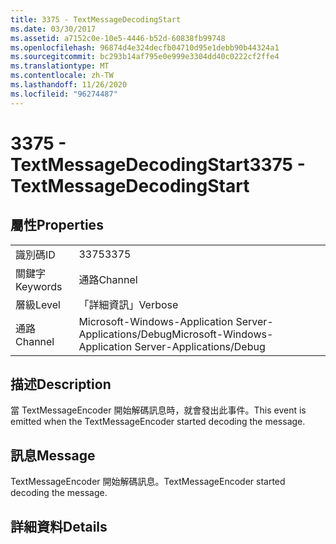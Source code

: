 ```yaml
---
title: 3375 - TextMessageDecodingStart
ms.date: 03/30/2017
ms.assetid: a7152c0e-10e5-4446-b52d-60838fb99748
ms.openlocfilehash: 96874d4e324decfb04710d95e1debb90b44324a1
ms.sourcegitcommit: bc293b14af795e0e999e3304dd40c0222cf2ffe4
ms.translationtype: MT
ms.contentlocale: zh-TW
ms.lasthandoff: 11/26/2020
ms.locfileid: "96274487"
---
```

# <a name="3375---textmessagedecodingstart"></a><span data-ttu-id="440f1-102">3375 - TextMessageDecodingStart</span><span class="sxs-lookup"><span data-stu-id="440f1-102">3375 - TextMessageDecodingStart</span></span>

## <a name="properties"></a><span data-ttu-id="440f1-103">屬性</span><span class="sxs-lookup"><span data-stu-id="440f1-103">Properties</span></span>  
  
|||  
|-|-|  
|<span data-ttu-id="440f1-104">識別碼</span><span class="sxs-lookup"><span data-stu-id="440f1-104">ID</span></span>|<span data-ttu-id="440f1-105">3375</span><span class="sxs-lookup"><span data-stu-id="440f1-105">3375</span></span>|  
|<span data-ttu-id="440f1-106">關鍵字</span><span class="sxs-lookup"><span data-stu-id="440f1-106">Keywords</span></span>|<span data-ttu-id="440f1-107">通路</span><span class="sxs-lookup"><span data-stu-id="440f1-107">Channel</span></span>|  
|<span data-ttu-id="440f1-108">層級</span><span class="sxs-lookup"><span data-stu-id="440f1-108">Level</span></span>|<span data-ttu-id="440f1-109">「詳細資訊」</span><span class="sxs-lookup"><span data-stu-id="440f1-109">Verbose</span></span>|  
|<span data-ttu-id="440f1-110">通路</span><span class="sxs-lookup"><span data-stu-id="440f1-110">Channel</span></span>|<span data-ttu-id="440f1-111">Microsoft-Windows-Application Server-Applications/Debug</span><span class="sxs-lookup"><span data-stu-id="440f1-111">Microsoft-Windows-Application Server-Applications/Debug</span></span>|  
  
## <a name="description"></a><span data-ttu-id="440f1-112">描述</span><span class="sxs-lookup"><span data-stu-id="440f1-112">Description</span></span>  

 <span data-ttu-id="440f1-113">當 TextMessageEncoder 開始解碼訊息時，就會發出此事件。</span><span class="sxs-lookup"><span data-stu-id="440f1-113">This event is emitted when the TextMessageEncoder started decoding the message.</span></span>  
  
## <a name="message"></a><span data-ttu-id="440f1-114">訊息</span><span class="sxs-lookup"><span data-stu-id="440f1-114">Message</span></span>  

 <span data-ttu-id="440f1-115">TextMessageEncoder 開始解碼訊息。</span><span class="sxs-lookup"><span data-stu-id="440f1-115">TextMessageEncoder started decoding the message.</span></span>  
  
## <a name="details"></a><span data-ttu-id="440f1-116">詳細資料</span><span class="sxs-lookup"><span data-stu-id="440f1-116">Details</span></span>
